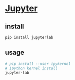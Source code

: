 # [Jupyter](https://jupyter.org/)

## install

```sh
pip install jupyterlab
```

## usage

```sh
# pip install --user ipykernel
# ipython kernel install
jupyter-lab
```
